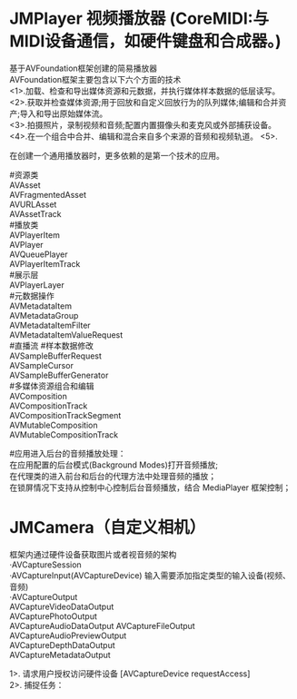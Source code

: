 # JMPlayer 视频播放器 (CoreMIDI:与MIDI设备通信，如硬件键盘和合成器。)
基于AVFoundation框架创建的简易播放器        
AVFoundation框架主要包含以下六个方面的技术      
<1>.加载、检查和导出媒体资源和元数据，并执行媒体样本数据的低层读写。
<2>.获取并检查媒体资源;用于回放和自定义回放行为的队列媒体;编辑和合并资产;导入和导出原始媒体流。   
<3>.拍摄照片，录制视频和音频;配置内置摄像头和麦克风或外部捕获设备。
<4>.在一个组合中合并、编辑和混合来自多个来源的音频和视频轨道。
<5>. 

在创建一个通用播放器时，更多依赖的是第一个技术的应用。

#资源类    
AVAsset    
AVFragmentedAsset   
AVURLAsset    
AVAssetTrack    
#播放类    
AVPlayerItem    
AVPlayer    
AVQueuePlayer   
AVPlayerItemTrack   
#展示层    
AVPlayerLayer   
#元数据操作    
AVMetadataItem    
AVMetadataGroup      
AVMetadataItemFilter    
AVMetadataItemValueRequest    
#直播流
#样本数据修改   
AVSampleBufferRequest      
AVSampleCursor          
AVSampleBufferGenerator   
#多媒体资源组合和编辑   
AVComposition      
AVCompositionTrack        
AVCompositionTrackSegment   
AVMutableComposition    
AVMutableCompositionTrack   

#应用进入后台的音频播放处理：    
在应用配置的后台模式(Background Modes)打开音频播放;   
在代理类的进入前台和后台的代理方法中处理音频的播放；    
在锁屏情况下支持从控制中心控制后台音频播放，结合 MediaPlayer 框架控制；


# JMCamera（自定义相机）          
框架内通过硬件设备获取图片或者视音频的架构       
·AVCaptureSession        
·AVCaptureInput(AVCaptureDevice) 输入需要添加指定类型的输入设备(视频、音频)     
·AVCaptureOutput        
  AVCaptureVideoDataOutput      
  AVCapturePhotoOutput      
  AVCaptureAudioDataOutput
  AVCaptureFileOutput           
  AVCaptureAudioPreviewOutput   
  AVCaptureDepthDataOutput      
  AVCaptureMetadataOutput       
      
1>. 请求用户授权访问硬件设备 [AVCaptureDevice  requestAccess]   
2>. 捕捉任务：

  





